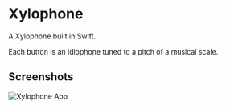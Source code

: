 Xylophone
==========
<p>A Xylophone built in Swift.</p>
<p>Each button is an idiophone tuned to a pitch of a musical scale.</p>

## Screenshots
![Xylophone App](https://user-images.githubusercontent.com/39883704/72036567-2f047e80-3269-11ea-892b-92c206f51256.gif)




